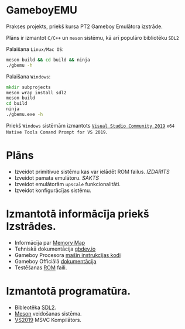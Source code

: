 # GameboyEMU

Prakses projekts, priekš kursa PT2 Gameboy Emulātora izstrāde.

Plāns ir izmantot `C/C++` un `meson` sistēmu, kā arī populāro bibliotēku `SDL2`

Palaišana `Linux/Mac OS`:
```sh
meson build && cd build && ninja
./gbemu -h
```
Palaišana `Windows`:
```cmd
mkdir subprojects
meson wrap install sdl2
meson build
cd build
ninja
./gbemu.exe -h
```
Priekš `Windows` sistēmām izmantots [`Visual Studio Community 2019`](https://visualstudio.microsoft.com/downloads/) `x64 Native Tools Comand Prompt for VS 2019`.

# Plāns
-   Izveidot primitivue sistēmu kas var ielādēt ROM failus. _IZDARITS_
-   Izveidot pamata emulātoru. _SAKTS_
-   Izveidot emulātorām `upscale` funkcionalitāti.
-   Izveidot konfigurācījas sistēmu.

# Izmantotā informācīja priekš Izstrādes.
-   Informācīja par [Memory Map](http://gameboy.mongenel.com/dmg/asmmemmap.html)
-   Tehniskā dokumentācija [gbdev.io](https://gbdev.io/pandocs/)
-   Gameboy Procesora [mašīn instrukcījas kodi](https://www.pastraiser.com/cpu/gameboy/gameboy_opcodes.html)
-   Gameboy Officiālā [dokumentācija](https://archive.org/details/GameBoyProgManVer1.1/page/n157/mode/2up)
-   Testēšanas [ROM](https://github.com/c-sp/gameboy-test-roms) faili.
# Izmantotā programatūra.
-   Bibleotēka [SDL2](https://www.libsdl.org/download-2.0.php).
-   [Meson](https://mesonbuild.com/) veidošanas sistēma.
-   [VS2019](https://visualstudio.microsoft.com/) MSVC Kompilātors.

